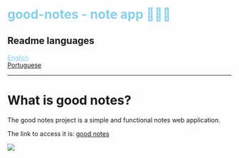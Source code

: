 <div>
  <h1 style="color: skyblue;">good-notes - note app 🧑🏽‍💻</h1>
</div>

<div>
  <h2>Readme languages</h2>
  <div>
    <a href="#" style="cursor: pointer; color: skyblue;">English</a>
  </div>
  <div>
    <a href="#" >Portuguese</a>
  </div>
</div>

<hr>

<div>
  <h1>What is good notes?</h1>
  <p>
    The good notes project is a simple and functional notes web application.
  </p>
  <p>
    The link to access it is: <a href="https://good-notes-app.herokuapp.com">good notes</a>
  </p>
</div>

<img src="https://user-images.githubusercontent.com/81722068/179663448-29abe138-01c8-48fd-bbe9-d1183490db6b.png" />
